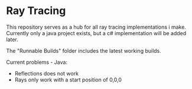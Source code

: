 Ray Tracing
===============

This repository serves as a hub for all ray tracing implementations i make. Currently only a java project exists, but a c# implementation will be added later. 

The "Runnable Builds" folder includes the latest working builds.

Current problems - Java:
 - Reflections does not work
 - Rays only work with a start position of 0,0,0


